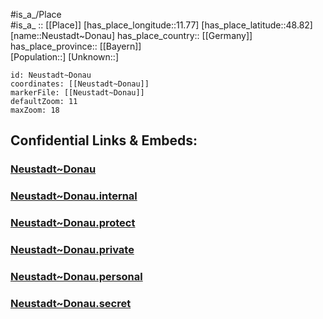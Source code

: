 ﻿---
location: [48.82,11.77] 
mapzoom: [7,12] 
mapmarker: city 
type: City
tags:
- geo/City


SpocWebEntityId: 32855
isDeleted: false
confidential: public

---
#is_a_/Place  
#is_a_ :: [[Place]] 
[has_place_longitude::11.77] 
[has_place_latitude::48.82] 
[name::Neustadt~Donau] 
has_place_country:: [[Germany]]  
has_place_province:: [[Bayern]]  
[Population::] 
[Unknown::] 


```leaflet
id: Neustadt~Donau
coordinates: [[Neustadt~Donau]] 
markerFile: [[Neustadt~Donau]] 
defaultZoom: 11 
maxZoom: 18
```


## Confidential Links & Embeds: 

### [Neustadt~Donau](/_public/Earth/Continent/Europe/Europe~Central/Germany/Germany~West/Bayern/counties~Bayern/Kelheim/cities~Kelheim/Neustadt~Donau.md) 

### [Neustadt~Donau.internal](/_internal/Earth/Continent/Europe/Europe~Central/Germany/Germany~West/Bayern/counties~Bayern/Kelheim/cities~Kelheim/Neustadt~Donau.internal.md) 

### [Neustadt~Donau.protect](/_protect/Earth/Continent/Europe/Europe~Central/Germany/Germany~West/Bayern/counties~Bayern/Kelheim/cities~Kelheim/Neustadt~Donau.protect.md) 

### [Neustadt~Donau.private](/_private/Earth/Continent/Europe/Europe~Central/Germany/Germany~West/Bayern/counties~Bayern/Kelheim/cities~Kelheim/Neustadt~Donau.private.md) 

### [Neustadt~Donau.personal](/_personal/Earth/Continent/Europe/Europe~Central/Germany/Germany~West/Bayern/counties~Bayern/Kelheim/cities~Kelheim/Neustadt~Donau.personal.md) 

### [Neustadt~Donau.secret](/_secret/Earth/Continent/Europe/Europe~Central/Germany/Germany~West/Bayern/counties~Bayern/Kelheim/cities~Kelheim/Neustadt~Donau.secret.md) 
